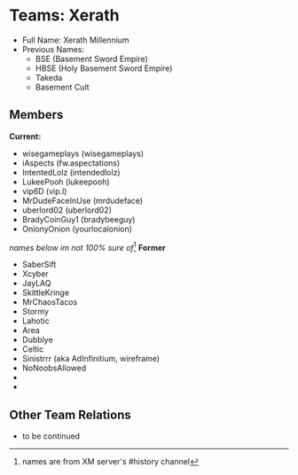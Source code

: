 # Teams: Xerath

 - Full Name: Xerath Millennium
 - Previous Names: 
	 - BSE (Basement Sword Empire)
	 - HBSE (Holy Basement Sword Empire)
	 - Takeda 
	 - Basement Cult
 

## Members
**Current:**

 - wisegameplays (wisegameplays)
 - iAspects (fw.aspectations)
 - IntentedLolz (intendedlolz)
 - LukeePooh (lukeepooh)
 - vip6D (vip.l)
 - MrDudeFaceInUse (mrdudeface)
 - uberlord02 (uberlord02)
 - BradyCoinGuy1 (bradybeeguy)
 - OnionyOnion (yourlocalonion)
 
 *names below im not 100% sure of*[^1]
 **Former**
 
 - SaberSift
 - Xcyber
 - JayLAQ
 - SkittleKringe
 - MrChaosTacos
 - Stormy
 - Lahotic
 - Area
 - Dubblye
 - Celtic
 - Sinistrrr (aka AdInfinitium, wireframe)
 - NoNoobsAllowed
 - 
 - 
	

 
 
 ## Other Team Relations
 
 - to be continued

[^1]: names are from XM server's #history channel


<!--stackedit_data:
eyJoaXN0b3J5IjpbLTE4NjU2NDE3MTUsLTk2NTM5MDE1N119
-->